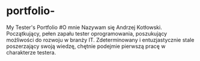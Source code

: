 # portfolio-
My Tester's Portfolio
#O mnie
Nazywam się Andrzej Kotłowski. Początkujący, pełen zapału tester oprogramowania, poszukujący możliwości do rozwoju w
branży IT. Zdeterminowany i entuzjastycznie stale poszerzający swoją wiedzę, chętnie podejmie pierwszą pracę w charakterze testera.
